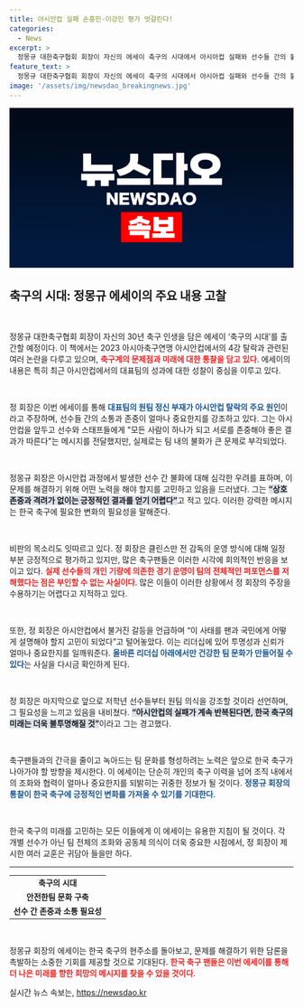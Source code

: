 ```yaml
---
title: 아시안컵 실패 손흥민·이강인 평가 엇갈린다!
categories:
  - News
excerpt: >
  정몽규 대한축구협회 회장이 자신의 에세이 축구의 시대에서 아시아컵 실패와 선수들 간의 불화에 대해 직격탄을 날렸다. 탁구 게이트로 불리는 사건의 진상을 파헤치며, 대표팀의 원팀 정신 부재를 지적했다. 과연 그의 발언이 축구계에 어떤 파장을 일으킬지 주목된다!
feature_text: >
  정몽규 대한축구협회 회장이 자신의 에세이 축구의 시대에서 아시아컵 실패와 선수들 간의 불화에 대해 직격탄을 날렸다. 탁구 게이트로 불리는 사건의 진상을 파헤치며, 대표팀의 원팀 정신 부재를 지적했다. 과연 그의 발언이 축구계에 어떤 파장을 일으킬지 주목된다!
image: '/assets/img/newsdao_breakingnews.jpg'
---
```


<p><img src="/assets/img/newsdao_breakingnews.jpg" alt="implanttips 속보" /></p>

<h2 data-ke-size="size26">축구의 시대: 정몽규 에세이의 주요 내용 고찰</h2>

<p data-ke-size="size16">&nbsp;</p>

<p>정몽규 대한축구협회 회장이 자신의 30년 축구 인생을 담은 에세이 ‘축구의 시대’를 출간할 예정이다. 이 책에서는 2023 아시아축구연맹 아시안컵에서의 4강 탈락과 관련된 여러 논란을 다루고 있으며, <b><span style="color: #ee2323;">축구계의 문제점과 미래에 대한 통찰을 담고 있다</span></b>. 에세이의 내용은 특히 최근 아시안컵에서의 대표팀의 성과에 대한 성찰이 중심을 이루고 있다. </p>

<p data-ke-size="size16">&nbsp;</p>

<p>정 회장은 이번 에세이를 통해 <b><span style="color: #1a5490;">대표팀의 원팀 정신 부재가 아시안컵 탈락의 주요 원인</span></b>이라고 주장하며, 선수들 간의 소통과 존중이 얼마나 중요한지를 강조하고 있다. 그는 아시안컵을 앞두고 선수와 스태프들에게 "모든 사람이 하나가 되고 서로를 존중해야 좋은 결과가 따른다"는 메시지를 전달했지만, 실제로는 팀 내의 불화가 큰 문제로 부각되었다. </p>

<p data-ke-size="size16">&nbsp;</p>

<p>정몽규 회장은 아시안컵 과정에서 발생한 선수 간 불화에 대해 심각한 우려를 표하며, 이 문제를 해결하기 위해 어떤 노력을 해야 할지를 고민하고 있음을 드러냈다. 그는 <b><span style="background-color: #21538527;">“상호 존중과 격려가 없이는 긍정적인 결과를 얻기 어렵다”</span></b>고 적고 있다. 이러한 강력한 메시지는 한국 축구에 필요한 변화의 필요성을 말해준다. </p>

<p data-ke-size="size16">&nbsp;</p>

<p>비판의 목소리도 잇따르고 있다. 정 회장은 클린스만 전 감독의 운영 방식에 대해 일정 부분 긍정적으로 평가하고 있지만, 많은 축구팬들은 이러한 시각에 회의적인 반응을 보이고 있다. <b><span style="color: #ee2323;">실제 선수들의 개인 기량에 의존한 경기 운영이 팀의 전체적인 퍼포먼스를 저해했다는 점은 부인할 수 없는 사실이다</span></b>. 많은 이들이 이러한 상황에서 정 회장의 주장을 수용하기는 어렵다고 지적하고 있다. </p>

<p data-ke-size="size16">&nbsp;</p>

<p>또한, 정 회장은 아시안컵에서 불거진 갈등을 언급하며 “이 사태를 팬과 국민에게 어떻게 설명해야 할지 고민이 되었다”고 털어놓았다. 이는 리더십에 있어 투명성과 신뢰가 얼마나 중요한지를 일깨워준다. <b><span style="color: #1a5490;">올바른 리더십 아래에서만 건강한 팀 문화가 만들어질 수 있다</span></b>는 사실을 다시금 확인하게 된다. </p>

<p data-ke-size="size16">&nbsp;</p>

<p>정 회장은 마지막으로 앞으로 저학년 선수들부터 원팀 의식을 강조할 것이라 선언하며, 그 필요성을 느끼고 있음을 내비쳤다. <b><span style="background-color: #21538527;">“아시안컵의 실패가 계속 반복된다면, 한국 축구의 미래는 더욱 불투명해질 것”</span></b>이라고 그는 경고했다. </p>

<p data-ke-size="size16">&nbsp;</p>

<p>축구팬들과의 간극을 줄이고 녹아드는 팀 문화를 형성하려는 노력은 앞으로 한국 축구가 나아가야 할 방향을 제시한다. 이 에세이는 단순히 개인의 축구 이력을 넘어 조직 내에서의 조화와 협력이 얼마나 중요한지를 되밝히는 귀중한 정보가 될 것이다. <b><span style="color: #1a5490;">정몽규 회장의 통찰이 한국 축구에 긍정적인 변화를 가져올 수 있기를 기대한다</span></b>. </p>

<p data-ke-size="size16">&nbsp;</p> 

<p>한국 축구의 미래를 고민하는 모든 이들에게 이 에세이는 유용한 지침이 될 것이다. 각 개별 선수가 아닌 팀 전체의 조화와 공동체 의식이 더욱 중요한 시점에서, 정 회장이 제시한 여러 교훈은 귀담아 들을만 하다. </p>

<hr>

<table style="width: 100%;">
    <tr>
        <td style="text-align: center; height: 17px;"><b>축구의 시대</b></td>
    </tr>
    <tr>
        <td style="text-align: center; height: 17px;"><b>안전한팀 문화 구축</b></td>
    </tr>
    <tr>
        <td style="text-align: center; height: 17px;"><b>선수 간 존중과 소통 필요성</b></td>
    </tr>
</table>

<p data-ke-size="size16">&nbsp;</p>

<p>정몽규 회장의 에세이는 한국 축구의 현주소를 돌아보고, 문제를 해결하기 위한 담론을 촉발하는 소중한 기회를 제공할 것으로 기대된다. <b><span style="color: #ee2323;">한국 축구 팬들은 이번 에세이를 통해 더 나은 미래를 향한 희망의 메시지를 찾을 수 있을 것이다</span></b>.</p>
실시간 뉴스 속보는, <a href="https://newsdao.kr" rel="dofollow">https://newsdao.kr</a>


